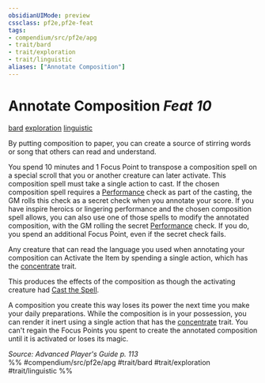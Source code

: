 ```yaml
---
obsidianUIMode: preview
cssclass: pf2e,pf2e-feat
tags:
- compendium/src/pf2e/apg
- trait/bard
- trait/exploration
- trait/linguistic
aliases: ["Annotate Composition"]
---
```

# Annotate Composition  *Feat 10*  
[bard](../../rules/traits/bard.md)  [exploration](../../rules/traits/exploration.md)  [linguistic](../../rules/traits/linguistic.md)  


By putting composition to paper, you can create a source of stirring words or song that others can read and understand.

You spend 10 minutes and 1 Focus Point to transpose a composition spell on a special scroll that you or another creature can later activate. This composition spell must take a single action to cast. If the chosen composition spell requires a [Performance](../skills.md#Performance) check as part of the casting, the GM rolls this check as a secret check when you annotate your score. If you have inspire heroics or lingering performance and the chosen composition spell allows, you can also use one of those spells to modify the annotated composition, with the GM rolling the secret [Performance](../skills.md#Performance) check. If you do, you spend an additional Focus Point, even if the secret check fails.

Any creature that can read the language you used when annotating your composition can Activate the Item by spending a single action, which has the [concentrate](../../rules/traits/concentrate.md) trait.

This produces the effects of the composition as though the activating creature had [Cast the Spell](../../rules/actions/cast-a-spell.md).

A composition you create this way loses its power the next time you make your daily preparations. While the composition is in your possession, you can render it inert using a single action that has the [concentrate](../../rules/traits/concentrate.md) trait. You can't regain the Focus Points you spent to create the annotated composition until it is activated or loses its magic.

*Source: Advanced Player's Guide p. 113*  
%% #compendium/src/pf2e/apg #trait/bard #trait/exploration #trait/linguistic %%